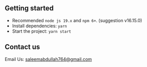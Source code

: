 ## Getting started

- Recommended `node js 19.x` and `npm 6+`. (suggestion v16.15.0)
- Install dependencies: `yarn` 
- Start the project:  `yarn start`

## Contact us

Email Us: saleemabdullah764@gmail.com
